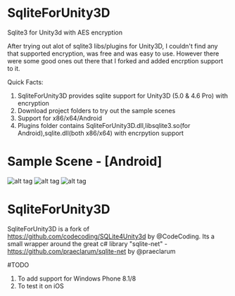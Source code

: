 # SqliteForUnity3D
Sqlite3 for Unity3d with AES encryption

After trying out alot of sqlite3 libs/plugins for Unity3D, I couldn't find any that supported encryption, was free and was easy to use. However there were some good ones out there that I forked and added encrption support to it.

Quick Facts: 
1. SqliteForUnity3D provides sqlite support for Unity3D (5.0 & 4.6 Pro) with encryption
2. Download project folders to try out the sample scenes
3. Support for x86/x64/Android
4. Plugins folder contains SqliteForUnity3D.dll,libsqlite3.so(for Android),sqlite.dll(both x86/x64) with encrpytion support


# Sample Scene - [Android]
![alt tag](https://root2games.appspot.com/file/git/sqliteA.png)
![alt tag](https://root2games.appspot.com/file/git/sqliteB.png)
![alt tag](https://root2games.appspot.com/file/git/sqliteC.png)

# SqliteForUnity3D
SqliteForUnity3D is a fork of https://github.com/codecoding/SQLite4Unity3d by @CodeCoding. Its a small wrapper around the great c# library "sqlite-net" - https://github.com/praeclarum/sqlite-net by @praeclarum


#TODO
1. To add support for Windows Phone 8.1/8
2. To test it on iOS


